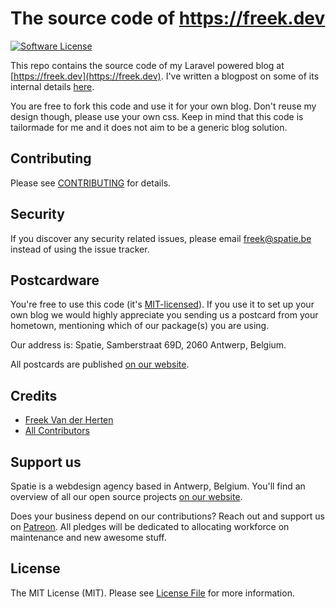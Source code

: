 # The source code of https://freek.dev

[![Software License](https://img.shields.io/badge/license-MIT-brightgreen.svg?style=flat-square)](LICENSE.md)

This repo contains the source code of my Laravel powered blog at [https://freek.dev](https://freek.dev). I've written a blogpost on some of its internal details [here](https://murze.be/on-migrating-my-blog-from-wordpress-to-a-laravel-application).

You are free to fork this code and use it for your own blog. Don't reuse my design though, please use your own css. Keep in mind that this code is tailormade for me and it does not aim to be a generic blog solution. 

## Contributing

Please see [CONTRIBUTING](CONTRIBUTING.md) for details.

## Security

If you discover any security related issues, please email freek@spatie.be instead of using the issue tracker.

## Postcardware

You're free to use this code (it's [MIT-licensed](LICENSE.md)). If you use it to set up your own blog we would highly appreciate you sending us a postcard from your hometown, mentioning which of our package(s) you are using.

Our address is: Spatie, Samberstraat 69D, 2060 Antwerp, Belgium.

All postcards are published [on our website](https://spatie.be/en/opensource/postcards).

## Credits

- [Freek Van der Herten](https://github.com/freekmurze)
- [All Contributors](../../contributors)

## Support us

Spatie is a webdesign agency based in Antwerp, Belgium. You'll find an overview of all our open source projects [on our website](https://spatie.be/opensource).

Does your business depend on our contributions? Reach out and support us on [Patreon](https://www.patreon.com/spatie).
All pledges will be dedicated to allocating workforce on maintenance and new awesome stuff.

## License

The MIT License (MIT). Please see [License File](LICENSE.md) for more information.
